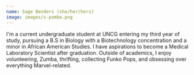 ```yaml
---
name: Sage Benders (she/her/hers)
image: images/s-pombe.png
---
```


I'm a current undergraduate student at UNCG entering my third year of study, pursuing a B.S in Biology with a Biotechnology concentration and a minor in African American Studies. I have aspirations to become a Medical Laboratory Scientist after graduation. Outside of academics, I enjoy volunteering, Zumba, thrifting, collecting Funko Pops, and obsessing over everything Marvel-related.

